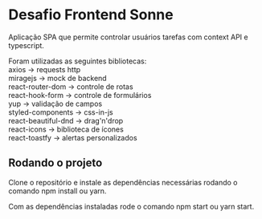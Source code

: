 # Desafio Frontend Sonne

Aplicação SPA que permite controlar usuários tarefas com context API e typescript.

Foram utilizadas as seguintes bibliotecas:  
axios -> requests http  
miragejs -> mock de backend  
react-router-dom -> controle de rotas  
react-hook-form -> controle de formulários  
yup -> validação de campos  
styled-components -> css-in-js  
react-beautiful-dnd -> drag'n'drop  
react-icons -> biblioteca de ícones  
react-toastfy -> alertas personalizados  

## Rodando o projeto

Clone o repositório e instale as dependências necessárias rodando o comando npm install ou yarn.

Com as dependências instaladas rode o comando npm start ou yarn start.

